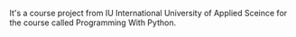 It's a course project from IU International University of Applied Sceince for the course called Programming With Python.
